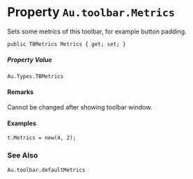 # Property `Au.toolbar.Metrics`

Sets some metrics of this toolbar, for example button padding.

```
public TBMetrics Metrics { get; set; }
```

##### Property Value

`Au.Types.TBMetrics`

#### Remarks

Cannot be changed after showing toolbar window.

#### Examples

```
t.Metrics = new(4, 2);
```

### See Also

`Au.toolbar.defaultMetrics`
